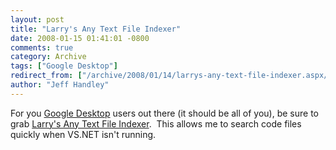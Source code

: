 ```yaml
---
layout: post
title: "Larry's Any Text File Indexer"
date: 2008-01-15 01:41:01 -0800
comments: true
category: Archive
tags: ["Google Desktop"]
redirect_from: ["/archive/2008/01/14/larrys-any-text-file-indexer.aspx/"]
author: "Jeff Handley"
---
```

<!-- more -->
<p>For you <a href="http://desktop.google.com/" target="_blank">Google Desktop</a> users out there (it should be all of you), be sure to grab <a href="http://desktop.google.com/plugins/i/indexitall.html?hl=en" target="_blank">Larry's Any Text File Indexer</a>.  This allows me to search code files quickly when VS.NET isn't running.</p>
